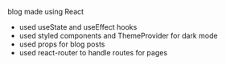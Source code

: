 blog made using React
- used useState and useEffect hooks
- used styled components and ThemeProvider for dark mode
- used props for blog posts
- used react-router to handle routes for pages
